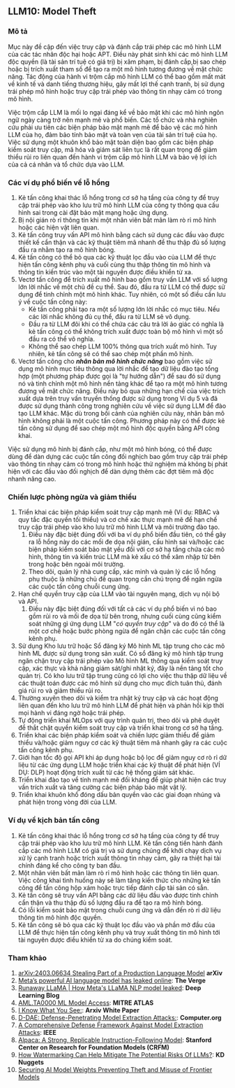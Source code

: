 ## LLM10: Model Theft

### Mô tả

Mục này đề cập đến việc truy cập và đánh cắp trái phép các mô hình LLM của các tác nhân độc hại hoặc APT. Điều này phát sinh khi các mô hình LLM độc quyền (là tài sản trí tuệ có giá trị) bị xâm phạm, bị đánh cắp,bị sao chép hoặc bị trích xuất tham số để tạo ra một mô hình tương đương về mặt chức năng. Tác động của hành vi trộm cắp mô hình LLM có thể bao gồm mất mát về kinh tế và danh tiếng thương hiệu, gây mất lợi thế cạnh tranh, bị sử dụng trái phép mô hình hoặc truy cập trái phép vào thông tin nhạy cảm có trong mô hình.

Việc trộm cắp LLM là mối lo ngại đáng kể về bảo mật khi các mô hình ngôn ngữ ngày càng trở nên mạnh mẽ và phổ biến. Các tổ chức và nhà nghiên cứu phải ưu tiên các biện pháp bảo mật mạnh mẽ để bảo vệ các mô hình LLM của họ, đảm bảo tính bảo mật và toàn vẹn của tài sản trí tuệ của họ. Việc sử dụng một khuôn khổ bảo mật toàn diện bao gồm các biện pháp kiểm soát truy cập, mã hóa và giám sát liên tục là rất quan trọng để giảm thiểu rủi ro liên quan đến hành vi trộm cắp mô hình LLM và bảo vệ lợi ích của cả cá nhân và tổ chức dựa vào LLM.

### Các ví dụ phổ biến về lỗ hổng

1. Kẻ tấn công khai thác lỗ hổng trong cơ sở hạ tầng của công ty để truy cập trái phép vào kho lưu trữ mô hình LLM của công ty thông qua cấu hình sai trong cài đặt bảo mật mạng hoặc ứng dụng.
2. Bị nội gián rò rỉ thông tin khi một nhân viên bất mãn làm rò rỉ mô hình hoặc các hiện vật liên quan.
3. Kẻ tấn công truy vấn API mô hình bằng cách sử dụng các đầu vào được thiết kế cẩn thận và các kỹ thuật tiêm mã nhanh để thu thập đủ số lượng đầu ra nhằm tạo ra mô hình bóng.
4. Kẻ tấn công có thể bỏ qua các kỹ thuật lọc đầu vào của LLM để thực hiện tấn công kênh phụ và cuối cùng thu thập thông tin mô hình và thông tin kiến ​​trúc vào một tài nguyên được điều khiển từ xa.
5. Vectơ tấn công để trích xuất mô hình bao gồm truy vấn LLM với số lượng lớn lời nhắc về một chủ đề cụ thể. Sau đó, đầu ra từ LLM có thể được sử dụng để tinh chỉnh một mô hình khác. Tuy nhiên, có một số điều cần lưu ý về cuộc tấn công này:
   - Kẻ tấn công phải tạo ra một số lượng lớn lời nhắc có mục tiêu. Nếu các lời nhắc không đủ cụ thể, đầu ra từ LLM sẽ vô dụng.
   - Đầu ra từ LLM đôi khi có thể chứa các câu trả lời ảo giác có nghĩa là kẻ tấn công có thể không trích xuất được toàn bộ mô hình vì một số đầu ra có thể vô nghĩa.
   - Không thể sao chép LLM 100% thông qua trích xuất mô hình. Tuy nhiên, kẻ tấn công sẽ có thể sao chép một phần mô hình.
6. Vectơ tấn công cho **_nhân bản mô hình chức năng_** bao gồm việc sử dụng mô hình mục tiêu thông qua lời nhắc để tạo dữ liệu đào tạo tổng hợp (một phương pháp được gọi là "tự hướng dẫn") để sau đó sử dụng nó và tinh chỉnh một mô hình nền tảng khác để tạo ra một mô hình tương đương về mặt chức năng. Điều này bỏ qua những hạn chế của việc trích xuất dựa trên truy vấn truyền thống được sử dụng trong Ví dụ 5 và đã được sử dụng thành công trong nghiên cứu về việc sử dụng LLM để đào tạo LLM khác. Mặc dù trong bối cảnh của nghiên cứu này, nhân bản mô hình không phải là một cuộc tấn công. Phương pháp này có thể được kẻ tấn công sử dụng để sao chép một mô hình độc quyền bằng API công khai.

Việc sử dụng mô hình bị đánh cắp, như một mô hình bóng, có thể được dùng để dàn dựng các cuộc tấn công đối nghịch bao gồm truy cập trái phép vào thông tin nhạy cảm có trong mô hình hoặc thử nghiệm mà không bị phát hiện với các đầu vào đối nghịch để dàn dựng thêm các đợt tiêm mã độc nhanh nâng cao.

### Chiến lược phòng ngừa và giảm thiểu

1. Triển khai các biện pháp kiểm soát truy cập mạnh mẽ (Ví dụ: RBAC và quy tắc đặc quyền tối thiểu) và cơ chế xác thực mạnh mẽ để hạn chế truy cập trái phép vào kho lưu trữ mô hình LLM và môi trường đào tạo.
   1. Điều này đặc biệt đúng đối với ba ví dụ phổ biến đầu tiên, có thể gây ra lỗ hổng này do các mối đe dọa nội gián, cấu hình sai và/hoặc các biện pháp kiểm soát bảo mật yếu đối với cơ sở hạ tầng chứa các mô hình, thông tin và kiến ​​trúc LLM mà kẻ xấu có thể xâm nhập từ bên trong hoặc bên ngoài môi trường.
   2. Theo dõi, quản lý nhà cung cấp, xác minh và quản lý các lỗ hổng phụ thuộc là những chủ đề quan trọng cần chú trọng để ngăn ngừa các cuộc tấn công chuỗi cung ứng.
2. Hạn chế quyền truy cập của LLM vào tài nguyên mạng, dịch vụ nội bộ và API.
   1. Điều này đặc biệt đúng đối với tất cả các ví dụ phổ biến vì nó bao gồm rủi ro và mối đe dọa từ bên trong, nhưng cuối cùng cũng kiểm soát những gì ứng dụng LLM "_có quyền truy cập_" và do đó có thể là một cơ chế hoặc bước phòng ngừa để ngăn chặn các cuộc tấn công kênh phụ.
3. Sử dụng Kho lưu trữ hoặc Sổ đăng ký Mô hình ML tập trung cho các mô hình ML được sử dụng trong sản xuất. Có sổ đăng ký mô hình tập trung ngăn chặn truy cập trái phép vào Mô hình ML thông qua kiểm soát truy cập, xác thực và khả năng giám sát/ghi nhật ký, đây là nền tảng tốt cho quản trị. Có kho lưu trữ tập trung cũng có lợi cho việc thu thập dữ liệu về các thuật toán được các mô hình sử dụng cho mục đích tuân thủ, đánh giá rủi ro và giảm thiểu rủi ro.
4. Thường xuyên theo dõi và kiểm tra nhật ký truy cập và các hoạt động liên quan đến kho lưu trữ mô hình LLM để phát hiện và phản hồi kịp thời mọi hành vi đáng ngờ hoặc trái phép.
5. Tự động triển khai MLOps với quy trình quản trị, theo dõi và phê duyệt để thắt chặt quyền kiểm soát truy cập và triển khai trong cơ sở hạ tầng.
6. Triển khai các biện pháp kiểm soát và chiến lược giảm thiểu để giảm thiểu và/hoặc giảm nguy cơ các kỹ thuật tiêm mã nhanh gây ra các cuộc tấn công kênh phụ.
7. Giới hạn tốc độ gọi API khi áp dụng hoặc bộ lọc để giảm nguy cơ rò rỉ dữ liệu từ các ứng dụng LLM hoặc triển khai các kỹ thuật để phát hiện (VÍ DỤ: DLP) hoạt động trích xuất từ ​​các hệ thống giám sát khác.
8. Triển khai đào tạo về tính mạnh mẽ đối kháng để giúp phát hiện các truy vấn trích xuất và tăng cường các biện pháp bảo mật vật lý.
9. Triển khai khuôn khổ đóng dấu bản quyền vào các giai đoạn nhúng và phát hiện trong vòng đời của LLM.

### Ví dụ về kịch bản tấn công

1. Kẻ tấn công khai thác lỗ hổng trong cơ sở hạ tầng của công ty để truy cập trái phép vào kho lưu trữ mô hình LLM. Kẻ tấn công tiến hành đánh cắp các mô hình LLM có giá trị và sử dụng chúng để khởi chạy dịch vụ xử lý cạnh tranh hoặc trích xuất thông tin nhạy cảm, gây ra thiệt hại tài chính đáng kể cho công ty ban đầu.
2. Một nhân viên bất mãn làm rò rỉ mô hình hoặc các thông tin liên quan. Việc công khai tình huống này sẽ làm tăng kiến ​​thức cho những kẻ tấn công để tấn công hộp xám hoặc trực tiếp đánh cắp tài sản có sẵn.
3. Kẻ tấn công sẽ truy vấn API bằng các dữ liệu đầu vào được tinh chỉnh cẩn thận và thu thập đủ số lượng đầu ra để tạo ra mô hình bóng.
4. Có lỗi kiểm soát bảo mật trong chuỗi cung ứng và dẫn đến rò rỉ dữ liệu thông tin mô hình độc quyền.
5. Kẻ tấn công sẽ bỏ qua các kỹ thuật lọc đầu vào và phần mở đầu của LLM để thực hiện tấn công kênh phụ và truy xuất thông tin mô hình tới tài nguyên được điều khiển từ xa do chúng kiểm soát.

### Tham khảo

1. [arXiv:2403.06634 Stealing Part of a Production Language Model](https://arxiv.org/abs/2403.06634) **arXiv**
2. [Meta’s powerful AI language model has leaked online](https://www.theverge.com/2023/3/8/23629362/meta-ai-language-model-llama-leak-online-misuse): **The Verge**
3. [Runaway LLaMA | How Meta's LLaMA NLP model leaked](https://www.deeplearning.ai/the-batch/how-metas-llama-nlp-model-leaked/): **Deep Learning Blog**
4. [AML.TA0000 ML Model Access](https://atlas.mitre.org/tactics/AML.TA0000): **MITRE ATLAS**
5. [I Know What You See:](https://arxiv.org/pdf/1803.05847.pdf): **Arxiv White Paper**
6. [D-DAE: Defense-Penetrating Model Extraction Attacks:](https://www.computer.org/csdl/proceedings-article/sp/2023/933600a432/1He7YbsiH4c): **Computer.org**
7. [A Comprehensive Defense Framework Against Model Extraction Attacks](https://ieeexplore.ieee.org/document/10080996): **IEEE**
8. [Alpaca: A Strong, Replicable Instruction-Following Model](https://crfm.stanford.edu/2023/03/13/alpaca.html): **Stanford Center on Research for Foundation Models (CRFM)**
9. [How Watermarking Can Help Mitigate The Potential Risks Of LLMs?](https://www.kdnuggets.com/2023/03/watermarking-help-mitigate-potential-risks-llms.html): **KD Nuggets**
10. [Securing AI Model Weights Preventing Theft and Misuse of Frontier Models](https://www.rand.org/content/dam/rand/pubs/research_reports/RRA2800/RRA2849-1/RAND_RRA2849-1.pdf)